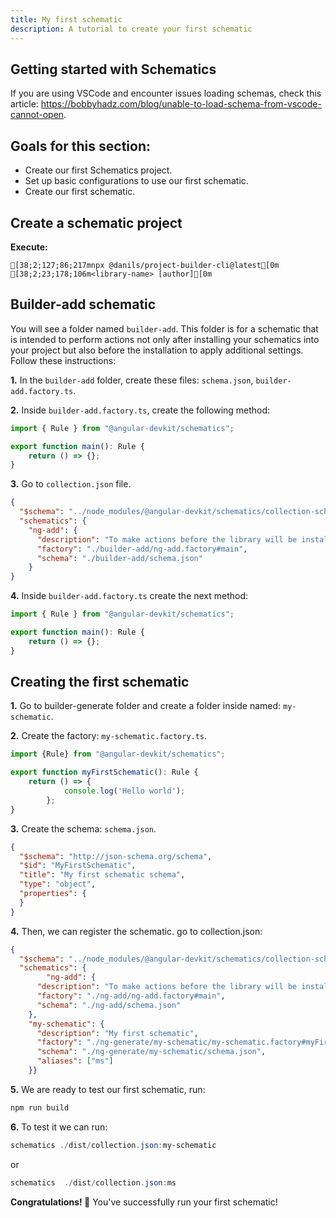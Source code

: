 ```yaml
---
title: My first schematic
description: A tutorial to create your first schematic
---
```

## Getting started with Schematics
If you are using VSCode and encounter issues loading schemas, check this article: 
https://bobbyhadz.com/blog/unable-to-load-schema-from-vscode-cannot-open.

## Goals for this section:
- Create our first Schematics project.
- Set up basic configurations to use our first schematic.
- Create our first schematic.

## Create a schematic project
**Execute:**
```ansi
[38;2;127;86;217mnpx @danils/project-builder-cli@latest[0m [38;2;23;178;106m<library-name> [author][0m
```
## Builder-add schematic
You will see a folder named `builder-add`. This folder is for a schematic that is intended to perform actions not only after installing your schematics into your project but also before the installation to apply additional settings. Follow these instructions:

**1.** In the `builder-add` folder, create these files: `schema.json`, `builder-add.factory.ts`.

**2.** Inside `builder-add.factory.ts`, create the following method:
```ts
import { Rule } from "@angular-devkit/schematics";

export function main(): Rule {
	return () => {};
}
```
**3.** Go to `collection.json` file.
```json
{
  "$schema": "../node_modules/@angular-devkit/schematics/collection-schema.json",
  "schematics": {
    "ng-add": {
      "description": "To make actions before the library will be install",
      "factory": "./builder-add/ng-add.factory#main",
      "schema": "./builder-add/schema.json"
    }
}
```
**4.** Inside `builder-add.factory.ts` create the next method:
```ts
import { Rule } from "@angular-devkit/schematics";

export function main(): Rule {
	return () => {};
}
```

## Creating the first schematic
**1.** Go to builder-generate folder and create a folder inside named: `my-schematic`.

**2.** Create the factory: `my-schematic.factory.ts`.
```ts
import {Rule} from "@angular-devkit/schematics";

export function myFirstSchematic(): Rule {
    return () => {
			console.log('Hello world');	
		};
}
```
**3.** Create the schema: `schema.json`.
```json
{
  "$schema": "http://json-schema.org/schema",
  "$id": "MyFirstSchematic",
  "title": "My first schematic schema",
  "type": "object",
  "properties": {
  }
}
```
**4.** Then, we can register the schematic. go to collection.json:
```json
{
  "$schema": "../node_modules/@angular-devkit/schematics/collection-schema.json",
  "schematics": {
		"ng-add": {
      "description": "To make actions before the library will be install",
      "factory": "./ng-add/ng-add.factory#main",
      "schema": "./ng-add/schema.json"
    },
    "my-schematic": {
      "description": "My first schematic",
      "factory": "./ng-generate/my-schematic/my-schematic.factory#myFirstSchematic",
      "schema": "./ng-generate/my-schematic/schema.json",
      "aliases": ["ms"]
    }}
```
**5.** We are ready to test our first schematic, run: 
```powershell
npm run build
```
**6.** To test it we can run:
```powershell
schematics ./dist/collection.json:my-schematic
```
or

```powershell
schematics  ./dist/collection.json:ms
```


**Congratulations! 🚀** 
You've successfully run your first schematic!